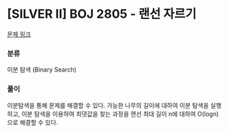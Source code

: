 # [SILVER II] BOJ 2805 - 랜선 자르기

[문제 링크](https://boj.kr/2805)

### 분류

이분 탐색 (Binary Search)

### 풀이

이분탐색을 통해 문제를 해결할 수 있다. 가능한 나무의 길이에 대하여 이분 탐색을 실행하고, 이분 탐색을 이용하여 최댓값을 찾는 과정을 랜선 최대 길이 n에 대하여 O(logn)으로 해결할 수 있다.